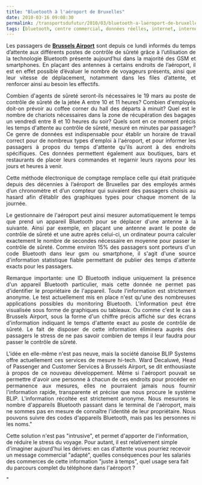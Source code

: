 ```yaml
---
title: "Bluetooth à l'aéroport de Bruxelles"
date: 2010-03-16 09:08:30
permalink: /transportsdufutur/2010/03/bluetooth-a-laeroport-de-bruxelles.html
tags: [bluetooth, centre commercial, données réelles, internet, internet des objets]
---
```


<p style="text-align: justify">Les passagers de <strong><span style="text-decoration: underline"><a href="http://www.brusselsairport.be/fr/news/newsItems/361700" target="_blank">Brussels Airport</a></span></strong> sont depuis ce lundi informés du temps d’attente aux différents postes de contrôle de sûreté grâce à l’utilisation de la technologie Bluetooth présente aujourd’hui dans la majorité des GSM et smartphones. En plaçant des antennes à certains endroits de l’aéroport, il est en effet possible d’évaluer le nombre de voyageurs présents, ainsi que leur vitesse de déplacement, notamment dans les files d’attente, et renforcer ainsi au besoin les effectifs. </p> <p style="text-align: justify">Combien d'agents de sûreté seront-ils nécessaires le 19 mars au poste de contrôle de sûreté de la jetée A entre 10 et 11 heures? Combien d'employés doit-on prévoir au coffee corner du hall des départs à minuit? Quel est le nombre de chariots nécessaires dans la zone de récupération des bagages un vendredi entre 8 et 10 heures du soir? Quels sont en ce moment précis les temps d'attente au contrôle de sûreté, mesuré en minutes par passager? Ce genre de données est indispensable pour établir un horaire de travail correct pour de nombreux types d'emploi à l'aéroport, et pour informer les passagers à propos du temps d'attente qu'ils auront à des endroits spécifiques. Ces données permettent également aux boutiques, bars et restaurants de placer leurs commandes et regarnir leurs rayons pour les jours et heures à venir.</p> <p style="text-align: justify"> </p>  <!--more-->  <p style="text-align: justify">Cette méthode électronique de comptage remplace celle qui était pratiquée depuis des décennies à l’aéroport de Bruxelles par des employés armés d’un chronomètre et d’un compteur qui suivaient des passagers choisis au hasard afin d’établir des graphiques types pour chaque moment de la journée.</p> <p style="text-align: justify">Le gestionnaire de l'aéroport peut ainsi mesurer automatiquement le temps que prend un appareil Bluetooth pour se déplacer d'une antenne à la suivante. Ainsi par exemple, en plaçant une antenne avant le poste de contrôle de sûreté et une autre après celui-ci, un ordinateur pourra calculer exactement le nombre de secondes nécessaire en moyenne pour passer le contrôle de sûreté. Comme environ 15% des passagers sont porteurs d'un code Bluetooth dans leur gsm ou smartphone, il s'agit d'une source d'information statistique fiable permettant de publier des temps d'attente exacts pour les passagers.</p> <p style="text-align: justify">Remarque importante: une ID Bluetooth indique uniquement la présence d'un appareil Bluetooth particulier, mais cette donnée ne permet pas d'identifier le propriétaire de l'appareil. Toute l'information est strictement anonyme. Le test actuellement mis en place n'est qu'une des nombreuses applications possibles du monitoring Bluetooth. L'information peut être visualisée sous forme de graphiques ou tableaux. Ou comme c'est le cas à Brussels Airport, sous la forme d'un chiffre précis affiché sur des écrans d'information indiquant le temps d'attente exact au poste de contrôle de sûreté. Le fait de disposer de cette information éliminera auprès des passagers le stress de ne pas savoir combien de temps il leur faudra pour passer le contrôle de sûreté.</p> <p style="text-align: justify">L'idée en elle-même n'est pas neuve, mais la société danoise BLIP Systems offre actuellement ces services de mesure hi-tech. Ward Decaluwé, Head of Passenger and Customer Services à Brussels Airport, se dit enthousiaste à propos de ce nouveau développement. Même si l'aéroport pouvait se permettre d'avoir une personne à chacun de ces endroits pour procéder en permanence aux mesures, elles ne pourraient jamais nous fournir l'information rapide, transparente et précise que nous procure le système BLIP. L'information récoltée est strictement anonyme. Nous mesurons le nombre d'appareils Bluetooth passant dans le terminal de l'aéroport, mais ne sommes pas en mesure de connaître l'identité de leur propriétaire. Nous pouvons suivre des codes d'appareils Bluetooth, mais pas les personnes ni les noms."</p> <p style=""text-align: justify"">Cette solution n'est pas "intrusive", et permet d'apporter de l'information, de réduire le stress du voyage. Pour autant, il est relativement simple d'imaginer aujourd'hui les dérives: en cas d'attente vous pourriez recevoir un message commercial "adapté", quelles conséquences pour les salariés des commerces de cette information "juste à temps", quel usage sera fait du parcours complet du téléphone dans l'aéroport ?</p>"
